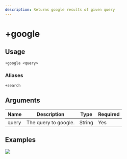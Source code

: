 ```yaml
---
description: Returns google results of given query
---
```


# +google

## Usage

```
+google <query>
```

### Aliases

```
+search
```

## Arguments

| Name  | Description          | Type   | Required |
| ----- | -------------------- | ------ | -------- |
| query | The query to google. | String | Yes      |

## Examples

![](https://user-images.githubusercontent.com/111157596/201958977-5c53c982-a59a-4582-9803-83f8f2e4eefc.png)
